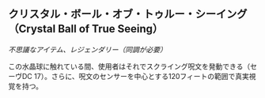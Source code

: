 ## クリスタル・ボール・オブ・トゥルー・シーイング（Crystal Ball of True Seeing）
*不思議なアイテム、レジェンダリー（同調が必要）*

この水晶球に触れている間、使用者はそれでスクライング呪文を発動できる（セーヴDC 17）。さらに、呪文のセンサーを中心とする120フィートの範囲で真実視覚を持つ。